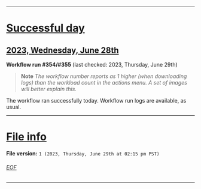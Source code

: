 
***

# [Successful day](#Successful-day)

## [2023, Wednesday, June 28th](#2023-Wednesday-June-28th)

**Workflow run #354/#355** (last checked: 2023, Thursday, June 29th)

> **Note** _The workflow number reports as 1 higher (when downloading logs) than the workload count in the actions menu. A set of images will better explain this._

The workflow ran successfully today. Workflow run logs are available, as usual.

***

# [File info](#File-info)

**File version:** `1 (2023, Thursday, June 29th at 02:15 pm PST)`

###### [EOF](#EOF)

***
